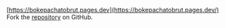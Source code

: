 [https://bokepachatobrut.pages.dev](https://bokepachatobrut.pages.dev/)
Fork the [repository](https://github.com/somisaldo7) on GitHub.